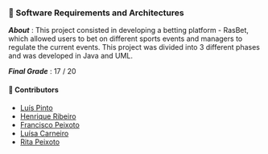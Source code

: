 ### :pushpin: Software Requirements and Architectures

***About*** : This project consisted in developing a betting platform - RasBet, which allowed users to bet on different sports events and managers to regulate the current events. This project was divided into 3 different phases and was developed in Java and UML.

***Final Grade*** : 17 / 20

#### :handshake: Contributors 
- [Luís Pinto](https://github.com/L-Pinto)
- [Henrique Ribeiro](https://github.com/henriq350)
- [Francisco Peixoto](https://github.com/eramsodoiseuros)
- [Luísa Carneiro](https://github.com/Analucar)
- [Rita Peixoto](https://github.com/rita-peixoto)
